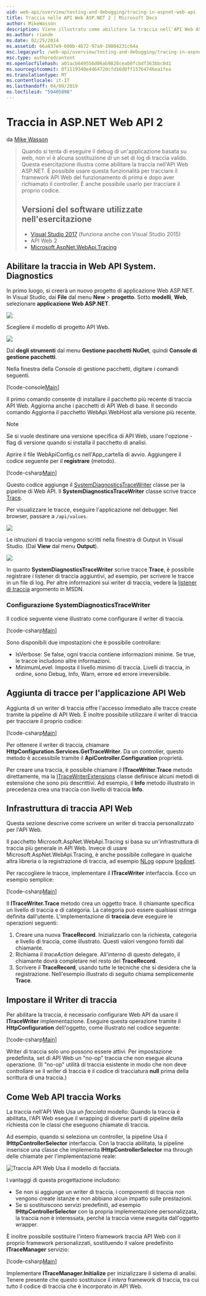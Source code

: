 ```yaml
---
uid: web-api/overview/testing-and-debugging/tracing-in-aspnet-web-api
title: Traccia nelle API Web ASP.NET 2 | Microsoft Docs
author: MikeWasson
description: Viene illustrato come abilitare la traccia nell'API Web ASP.NET.
ms.author: riande
ms.date: 02/25/2014
ms.assetid: 66a837e9-600b-4b72-97a9-19804231c64a
msc.legacyurl: /web-api/overview/testing-and-debugging/tracing-in-aspnet-web-api
msc.type: authoredcontent
ms.openlocfilehash: a01acb649556d06ab9828ceab0fcbdf363bbc0d1
ms.sourcegitcommit: 0f1119340e4464720cfd16d0ff15764746ea1fea
ms.translationtype: MT
ms.contentlocale: it-IT
ms.lasthandoff: 04/09/2019
ms.locfileid: "59405898"
---
```

# <a name="tracing-in-aspnet-web-api-2"></a>Traccia in ASP.NET Web API 2

da [Mike Wasson](https://github.com/MikeWasson)

> Quando si tenta di eseguire il debug di un'applicazione basata su web, non vi è alcuna sostituzione di un set di log di traccia valido. Questa esercitazione illustra come abilitare la traccia nell'API Web ASP.NET. È possibile usare questa funzionalità per tracciare il framework API Web del funzionamento di prima e dopo aver richiamato il controller. È anche possibile usarlo per tracciare il proprio codice.
>
> ## <a name="software-versions-used-in-the-tutorial"></a>Versioni del software utilizzate nell'esercitazione
>
> - [Visual Studio 2017](https://visualstudio.microsoft.com/downloads/?utm_medium=microsoft&utm_source=docs.microsoft.com&utm_campaign=button+cta&utm_content=download+vs2017) (funziona anche con Visual Studio 2015)
> - API Web 2
> - [Microsoft.AspNet.WebApi.Tracing](http://www.nuget.org/packages/Microsoft.AspNet.WebApi.Tracing)

## <a name="enable-systemdiagnostics-tracing-in-web-api"></a>Abilitare la traccia in Web API System. Diagnostics

In primo luogo, si creerà un nuovo progetto di applicazione Web ASP.NET. In Visual Studio, dai **File** dal menu **New** > **progetto**. Sotto **modelli**, **Web**, selezionare **applicazione Web ASP.NET**.

[![](tracing-in-aspnet-web-api/_static/image2.png)](tracing-in-aspnet-web-api/_static/image1.png)

Scegliere il modello di progetto API Web.

[![](tracing-in-aspnet-web-api/_static/image4.png)](tracing-in-aspnet-web-api/_static/image3.png)

Dal **degli strumenti** dal menu **Gestione pacchetti NuGet**, quindi **Console di gestione pacchetti**.

Nella finestra della Console di gestione pacchetti, digitare i comandi seguenti.

[!code-console[Main](tracing-in-aspnet-web-api/samples/sample1.cmd)]

Il primo comando consente di installare il pacchetto più recente di traccia API Web. Aggiorna anche i pacchetti di API Web di base. Il secondo comando Aggiorna il pacchetto WebApi.WebHost alla versione più recente.

> [!NOTE]
> Se si vuole destinare una versione specifica di API Web, usare l'opzione - flag di versione quando si installa il pacchetto di analisi.

Aprire il file WebApiConfig.cs nell'App\_cartella di avvio. Aggiungere il codice seguente per il **registrare** (metodo).

[!code-csharp[Main](tracing-in-aspnet-web-api/samples/sample2.cs?highlight=6)]

Questo codice aggiunge il [SystemDiagnosticsTraceWriter](https://msdn.microsoft.com/library/system.web.http.tracing.systemdiagnosticstracewriter.aspx) classe per la pipeline di Web API. Il **SystemDiagnosticsTraceWriter** classe scrive tracce [Trace](https://msdn.microsoft.com/library/system.diagnostics.trace).

Per visualizzare le tracce, eseguire l'applicazione nel debugger. Nel browser, passare a `/api/values`.

![](tracing-in-aspnet-web-api/_static/image5.png)

Le istruzioni di traccia vengono scritti nella finestra di Output in Visual Studio. (Dal **View** dal menu **Output**).

[![](tracing-in-aspnet-web-api/_static/image7.png)](tracing-in-aspnet-web-api/_static/image6.png)

In quanto **SystemDiagnosticsTraceWriter** scrive tracce **Trace**, è possibile registrare i listener di traccia aggiuntivi, ad esempio, per scrivere le tracce in un file di log. Per altre informazioni sui writer di traccia, vedere la [listener di traccia](https://msdn.microsoft.com/library/4y5y10s7.aspx) argomento in MSDN.

### <a name="configuring-systemdiagnosticstracewriter"></a>Configurazione SystemDiagnosticsTraceWriter

Il codice seguente viene illustrato come configurare il writer di traccia.

[!code-csharp[Main](tracing-in-aspnet-web-api/samples/sample3.cs)]

Sono disponibili due impostazioni che è possibile controllare:

- IsVerbose: Se false, ogni traccia contiene informazioni minime. Se true, le tracce includono altre informazioni.
- MinimumLevel: Imposta il livello minimo di traccia. Livelli di traccia, in ordine, sono Debug, Info, Warn, errore ed errore irreversibile.

## <a name="adding-traces-to-your-web-api-application"></a>Aggiunta di tracce per l'applicazione API Web

Aggiunta di un writer di traccia offre l'accesso immediato alle tracce create tramite la pipeline di API Web. È inoltre possibile utilizzare il writer di traccia per tracciare il proprio codice:

[!code-csharp[Main](tracing-in-aspnet-web-api/samples/sample4.cs)]

Per ottenere il writer di traccia, chiamare **HttpConfiguration.Services.GetTraceWriter**. Da un controller, questo metodo è accessibile tramite il **ApiController.Configuration** proprietà.

Per creare una traccia, è possibile chiamare il **ITraceWriter.Trace** metodo direttamente, ma la [ITraceWriterExtensions](https://msdn.microsoft.com/library/system.web.http.tracing.itracewriterextensions.aspx) classe definisce alcuni metodi di estensione che sono più descrittivi. Ad esempio, il **Info** metodo illustrato in precedenza crea una traccia con livello di traccia **Info**.

## <a name="web-api-tracing-infrastructure"></a>Infrastruttura di traccia API Web

Questa sezione descrive come scrivere un writer di traccia personalizzato per l'API Web.

Il pacchetto Microsoft.AspNet.WebApi.Tracing si basa su un'infrastruttura di traccia più generale in API Web. Invece di usare Microsoft.AspNet.WebApi.Tracing, è anche possibile collegare in qualche altra libreria o la registrazione di traccia, ad esempio [NLog](http://nlog-project.org/) oppure [log4net](http://logging.apache.org/log4net/).

Per raccogliere le tracce, implementare il **ITraceWriter** interfaccia. Ecco un esempio semplice:

[!code-csharp[Main](tracing-in-aspnet-web-api/samples/sample5.cs)]

Il **ITraceWriter.Trace** metodo crea un oggetto trace. Il chiamante specifica un livello di traccia e di categoria. La categoria può essere qualsiasi stringa definita dall'utente. L'implementazione di **traccia** deve eseguire le operazioni seguenti:

1. Creare una nuova **TraceRecord**. Inizializzarlo con la richiesta, categoria e livello di traccia, come illustrato. Questi valori vengono forniti dal chiamante.
2. Richiama il *traceAction* delegare. All'interno di questo delegato, il chiamante dovrà completare nel resto del **TraceRecord**.
3. Scrivere il **TraceRecord**, usando tutte le tecniche che si desidera che la registrazione. Nell'esempio illustrato di seguito chiama semplicemente **Trace**.

## <a name="setting-the-trace-writer"></a>Impostare il Writer di traccia

Per abilitare la traccia, è necessario configurare Web API da usare il **ITraceWriter** implementazione. Eseguire questa operazione tramite il **HttpConfiguration** dell'oggetto, come illustrato nel codice seguente:

[!code-csharp[Main](tracing-in-aspnet-web-api/samples/sample6.cs)]

Writer di traccia solo uno possono essere attivi. Per impostazione predefinita, set di API Web un &quot;no-op&quot; traccia che non esegue alcuna operazione. (Il &quot;no-op&quot; utilità di traccia esistente in modo che non deve controllare se il writer di traccia è il codice di tracciatura **null** prima della scrittura di una traccia.)

## <a name="how-web-api-tracing-works"></a>Come Web API traccia Works

La traccia nell'API Web Usa un *facciata* modello: Quando la traccia è abilitata, l'API Web esegue il wrapping di diverse parti di pipeline della richiesta con le classi che eseguono chiamate di traccia.

Ad esempio, quando si seleziona un controller, la pipeline Usa il **IHttpControllerSelector** interfaccia. Con la traccia abilitata, la pipeline inserisce una classe che implementa **IHttpControllerSelector** ma through delle chiamate per l'implementazione reale:

![Traccia API Web Usa il modello di facciata.](tracing-in-aspnet-web-api/_static/image8.png)

I vantaggi di questa progettazione includono:

- Se non si aggiunge un writer di traccia, i componenti di traccia non vengono create istanze e non abbiano alcun impatto sulle prestazioni.
- Se si sostituiscono servizi predefiniti, ad esempio **IHttpControllerSelector** con la propria implementazione personalizzata, la traccia non è interessata, perché la traccia viene eseguita dall'oggetto wrapper.

È inoltre possibile sostituire l'intero framework traccia API Web con il proprio framework personalizzati, sostituendo il valore predefinito **ITraceManager** servizio:

[!code-csharp[Main](tracing-in-aspnet-web-api/samples/sample7.cs)]

Implementare **ITraceManager.Initialize** per inizializzare il sistema di analisi. Tenere presente che questo sostituisce il *intera* framework di traccia, tra cui tutto il codice di traccia che è incorporato in API Web.
